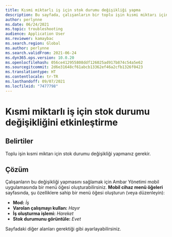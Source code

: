 ```yaml
---
title: Kısmi miktarlı iş için stok durumu değişikliği yapma
description: Bu sayfada, çalışanların bir toplu işin kısmi miktarı için stok durumu değişikliği yapmasını sağlamak üzere uygun ayarların bulunduğu bir menü öğesinin nasıl oluşturulacağı açıklanmaktadır.
author: perlynne
ms.date: 06/24/2021
ms.topic: troubleshooting
audience: Application User
ms.reviewer: kamaybac
ms.search.region: Global
ms.author: perlynne
ms.search.validFrom: 2021-06-24
ms.dyn365.ops.version: 10.0.20
ms.openlocfilehash: 056ce412955808ddf126025ad917b874c54a5e62
ms.sourcegitcommit: 2d6e31648cf61abcb13362ef46a2cfb1326f0423
ms.translationtype: HT
ms.contentlocale: tr-TR
ms.lasthandoff: 09/07/2021
ms.locfileid: "7477798"
---
```

# <a name="enable-inventory-status-change-for-partial-quantity-work"></a>Kısmi miktarlı iş için stok durumu değişikliğini etkinleştirme

## <a name="symptoms"></a>Belirtiler

Toplu işin kısmi miktarı için stok durumu değişikliği yapmanız gerekir.

## <a name="resolution"></a>Çözüm

Çalışanların bu değişikliği yapmasını sağlamak için Ambar Yönetimi mobil uygulamasında bir menü öğesi oluşturabilirsiniz. **Mobil cihaz menü öğeleri** sayfasında, şu özelliklere sahip bir menü öğesi oluşturun (veya düzenleyin):

- **Mod:** *İş*
- **Varolan çalışmayı kullan:** *Hayır*
- **İş oluşturma işlemi:** *Hareket*
- **Stok durumunu görüntüle:** *Evet*

Sayfadaki diğer alanları gerektiği gibi ayarlayabilirsiniz.
